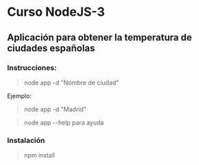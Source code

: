 # Curso NodeJS-3
## Aplicación para obtener la temperatura de ciudades españolas

### Instrucciones:

> node app -d "Nombre de ciudad"

Ejemplo:

> node app -d "Madrid"

> node app --help
para ayuda

### Instalación
> npm install